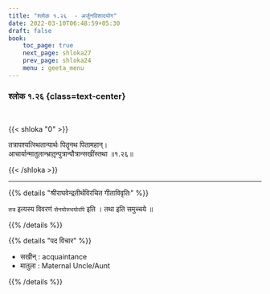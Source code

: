 ```yaml
---
title: "श्लोक १.२६  - अर्जुनविशादयोग"
date: 2022-03-10T06:48:59+05:30
draft: false
book:
    toc_page: true
    next_page: shloka27
    prev_page: shloka24
    menu : geeta_menu
---
```




### श्लोक १.२६ {class=text-center}

<br/>

{{< shloka  "0"  >}}

तत्रापश्यत्स्थितान्पार्थः पितॄनथ पितामहान्।  
आचार्यान्मातुलान्भ्रातृ़न्पुत्रान्पौत्रान्सखींस्तथा  ॥१.२६॥

{{< /shloka >}}

---

{{% details "श्रीराघवेन्द्रतीर्थविरचित गीताविवृतिः" %}}

`तत्र` इत्यस्य विवरणं `सेनयोरुभयोरपि` इति । 
तथा इति समुच्चये ॥

{{% /details %}}

{{% details "पद विचार" %}}

- सखीन्  : acquaintance
- मातुला : Maternal Uncle/Aunt

{{% /details %}}